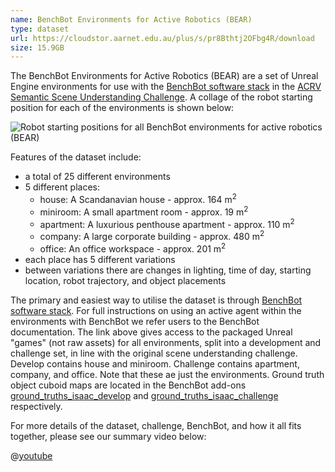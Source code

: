 ```yaml
---
name: BenchBot Environments for Active Robotics (BEAR)
type: dataset
url: https://cloudstor.aarnet.edu.au/plus/s/pr8Bthtj2OFbg4R/download
size: 15.9GB
---
```


The BenchBot Environments for Active Robotics (BEAR) are a set of Unreal Engine environments for use with the [BenchBot software stack](http://benchbot.org) in the [ACRV Semantic Scene Understanding Challenge](https://evalai.cloudcv.org/web/challenges/challenge-page/625/overview). A collage of the robot starting position for each of the environments is shown below:

![Robot starting positions for all BenchBot environments for active robotics (BEAR)](./all_envs.png)

Features of the dataset include:

- a total of 25 different environments
- 5 different places:
  - house: A Scandanavian house - approx. 164 m<sup>2</sup>
  - miniroom: A small apartment room - approx. 19 m<sup>2</sup>
  - apartment: A luxurious penthouse apartment - approx. 110 m<sup>2</sup>
  - company: A large corporate building - approx. 480 m<sup>2</sup>
  - office: An office workspace - approx. 201 m<sup>2</sup>
- each place has 5 different variations
- between variations there are changes in lighting, time of day, starting location, robot trajectory, and object placements

The primary and easiest way to utilise the dataset is through [BenchBot software stack](http://benchbot.org). For full instructions on using an active agent within the environments with BenchBot we refer users to the BenchBot documentation. The link above gives access to the packaged Unreal "games" (not raw assets) for all environments, split into a development and challenge set, in line with the original scene understanding challenge. Develop contains house and miniroom. Challenge contains apartment, company, and office. Note that these ae just the environments. Ground truth object cuboid maps are located in the BenchBot add-ons [ground_truths_isaac_develop](https://github.com/benchbot-addons/ground_truths_isaac_develop) and [ground_truths_isaac_challenge](https://github.com/benchbot-addons/ground_truths_isaac_challenge) respectively.

For more details of the dataset, challenge, BenchBot, and how it all fits together, please see our summary video below:

@[youtube](https://www.youtube.com/watch?v=jQPkV29KFvI)
